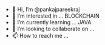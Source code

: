 - 👋 Hi, I’m @pankajpareekraj
- 👀 I’m interested in ... BLOCKCHAIN 
- 🌱 I’m currently learning ... JAVA 
- 💞️ I’m looking to collaborate on ...
- 📫 How to reach me ...

<!---
pankajpareekraj/pankajpareekraj is a ✨ special ✨ repository because its `README.md` (this file) appears on your GitHub profile.
You can click the Preview link to take a look at your changes.
--->
